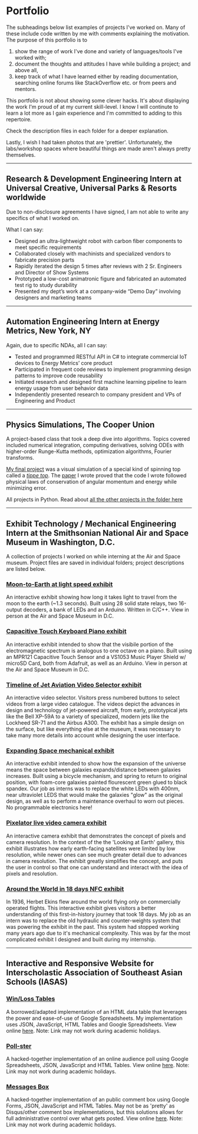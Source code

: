 # Portfolio
The subheadings below list examples of projects I've worked on. Many of these include code written by me with comments explaining the motivation. The purpose of this portfolio is to

1. show the range of work I've done and variety of languages/tools I've worked with;
2. document the thoughts and attitudes I have while building a project; and above all,
3. keep track of what I have learned either by reading documentation, searching online forums like StackOverflow etc. or from peers and mentors. 

This portfolio is not about showing some clever hacks. It's about displaying the work I'm proud of at my current skill-level. I know I will continute to learn a lot more as I gain experience and I'm committed to adding to this repertoire. 

Check the description files in each folder for a deeper explanation.

Lastly, I wish I had taken photos that are 'prettier'. Unfortunately, the labs/workshop spaces where beautiful things are made aren't always pretty themselves. 

---
## Research & Development Engineering Intern at Universal Creative, Universal Parks & Resorts worldwide
Due to non-disclosure agreements I have signed, I am not able to write any specifics of what I worked on. 

What I can say:
- Designed an ultra-lightweight robot with carbon fiber components to meet specific requirements
- Collaborated closely with machinists and specialized vendors to fabricate precision parts
- Rapidly iterated the design 5 times after reviews with 2 Sr. Engineers and Director of Show Systems 
- Prototyped a low-cost animatronic figure and fabricated an automated test rig to study durability
- Presented my dept’s work at a company-wide “Demo Day” involving designers and marketing teams

---
## Automation Engineering Intern at Energy Metrics, New York, NY
Again, due to specific NDAs, all I can say:
- Tested and programmed RESTful API in C# to integrate commercial IoT devices to Energy Metrics’ core product
- Participated in frequent code reviews to implement programming design patterns to improve code reusability
- Initiated research and designed first machine learning pipeline to learn energy usage from user behavior data
- Independently presented research to company president and VPs of Engineering and Product 

---
## Physics Simulations, The Cooper Union
A project-based class that took a deep dive into algorithms. Topics covered included numerical integration, computing derivatives, solving ODEs with higher-order Runge-Kutta methods, optimization algorithms, Fourier transforms. 

[My final project](https://github.com/pjoneja/TippeTop) was a visual simulation of a special kind of spinning top called a [*tippe top*](https://github.com/pjoneja/TippeTop). The [paper](https://github.com/pjoneja/TippeTop/blob/master/Joneja-TippeTop.pdf) I wrote proved that the code I wrote followed physical laws of conservation of angular momentum and energy while minimizing error.

All projects in Python. Read about [all the other projects in the folder here](https://github.com/pjoneja/Portfolio/tree/master/Physics%20Simulations)

---
## Exhibit Technology / Mechanical Engineering Intern at the Smithsonian National Air and Space Museum in Washington, D.C. 

A collection of projects I worked on while interning at the Air and Space museum. Project files are saved in individual folders; project descriptions are listed below.

### [Moon-to-Earth at light speed exhibit](https://github.com/pjoneja/Portfolio/tree/master/Moon-to-Earth)
An interactive exhibit showing how long it takes light to travel from the moon to the earth (~1.3 seconds). Built using 28 solid state relays, two 16-output decoders, a bank of LEDs and an Arduino. Written in C/C++. View in person at the Air and Space Museum in D.C.

### [Capacitive Touch Keyboard Piano exhibit](https://github.com/pjoneja/Portfolio/tree/master/Capacitive%20Touch%20Piano)
An interactive exhibit intended to show that the visibile portion of the electromagnetic spectrum is analogous to one octave on a piano. Built using an MPR121 Capacitive Touch Sensor and a VS1053 Music Player Shield w/ microSD Card, both from Adafruit, as well as an Arduino. View in person at the Air and Space Museum in D.C.

### [Timeline of Jet Aviation Video Selector exhibit](https://github.com/pjoneja/Portfolio/tree/master/Timeline%20of%20Jet%20Aviation)
An interactive video selector. Visitors press numbered buttons to select videos from a large video catalogue. The videos depict the advances in design and technology of jet-powered aircraft, from early, prototypical jets like the Bell XP-59A to a variety of specialized, modern jets like the Lockheed SR-71 and the Airbus A300. The exhibit has a simple design on the surface, but like everything else at the museum, it was necessary to take many more details into account while designing the user interface.

### [Expanding Space mechanical exhibit](https://github.com/pjoneja/Portfolio/tree/master/Expanding%20Space)
An interactive exhibit intended to show how the expansion of the universe means the space between galaxies expands/distance between galaxies increases. Built using a bicycle mechanism, and spring to return to original position, with foam-core galaxies painted flourescent green glued to black spandex. Our job as interns was to replace the white LEDs with 400nm, near ultraviolet LEDS that would make the galaxies "glow" as the original design, as well as to perform a maintenance overhaul to worn out pieces. No programmable electronics here!

### [Pixelator live video camera exhibit](https://github.com/pjoneja/Portfolio/tree/master/Pixelator)
An interactive camera exhibit that demonstrates the concept of pixels and camera resolution. In the context of the the 'Looking at Earth' gallery, this exhibit illustrates how early earth-facing satellites were limited by low resolution, while newer ones can see much greater detail due to advances in camera resolution. The exhibit greatly simplifies the concept, and puts the user in control so that one can understand and interact with the idea of pixels and resolution.

### [Around the World in 18 days NFC exhibit](https://github.com/pjoneja/Portfolio/tree/master/Around%20the%20World)
In 1936, Herbet Ekins flew around the world flying only on commercially operated flights. This interactive exhibit gives visitors a better understanding of this first-in-history journey that took 18 days. My job as an intern was to replace the old hydraulic and counter-weights system that was powering the exhibit in the past. This system had stopped working many years ago due to it's mechanical complexity. This was by far the most complicated exhibit I designed and built during my internship.

---
## Interactive and Responsive Website for Interscholastic Association of Southeast Asian Schools (IASAS)

### [Win/Loss Tables](https://github.com/pjoneja/Portfolio/tree/master/Data%20Tables)
A borrowed/adapted implementation of an HTML data table that leverages the power and ease-of-use of Google Spreadsheets. My implementation uses JSON, JavaScript, HTML Tables and Google Spreadsheets. View online [here](http://iasas.jisedu.or.id/basketball/standings.html). Note: Link may not work during academic holidays.

### [Poll-ster](https://github.com/pjoneja/Portfolio/tree/master/Poll-ster)
A hacked-together implementation of an online audience poll using Google Spreadsheets, JSON, JavaScript and HTML Tables. 
View online [here](http://iasas.jisedu.or.id/basketball/fans.html). Note: Link may not work during academic holidays.

### [Messages Box](https://github.com/pjoneja/Portfolio/tree/master/Fan%20Messages)
A hacked-together implementation of an public comment box using Google Forms, JSON, JavaScript and HTML Tables. May not be as 'pretty' as Disqus/other comment box implementations, but this solutions allows for full administrative control over what gets posted.
View online [here](http://iasas.jisedu.or.id/basketball/fans.html). Note: Link may not work during academic holidays.
